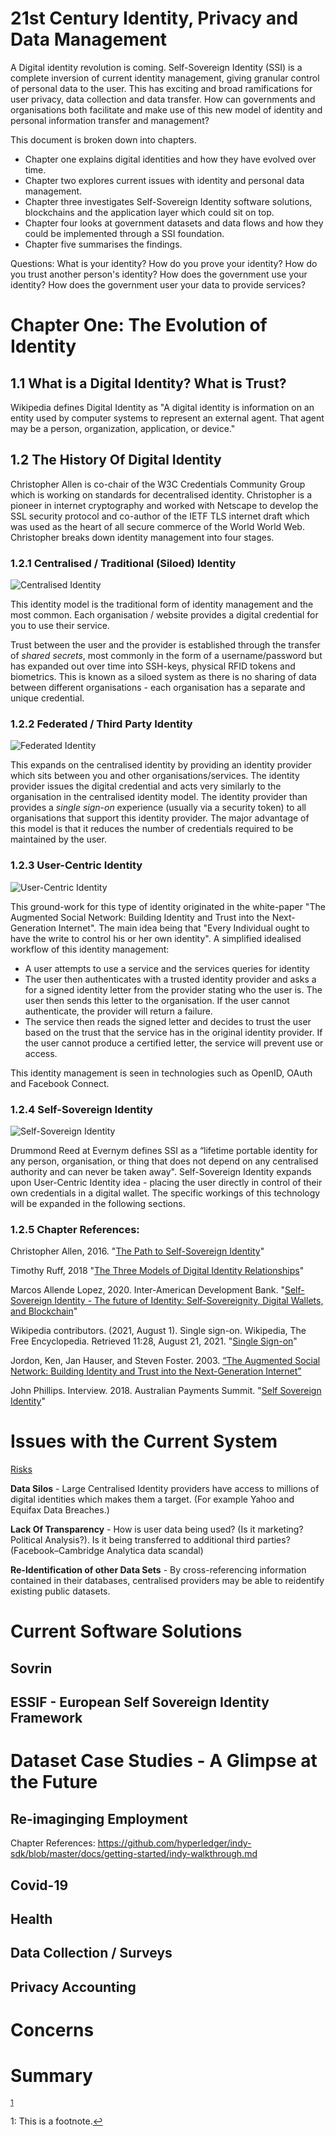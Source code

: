 # 21st Century Identity, Privacy and Data Management

A Digital identity revolution is coming. Self-Sovereign Identity (SSI) is a complete inversion of current identity management, giving granular control of personal data to the user. This has exciting and broad ramifications for user privacy, data collection and data transfer. How can governments and organisations  both facilitate and make use of this new model of identity and personal information transfer and management?

This document is broken down into chapters.
- Chapter one explains digital identities and how they have evolved over time.
- Chapter two explores current issues with identity and personal data management. 
- Chapter three investigates Self-Sovereign Identity software solutions, blockchains and the application layer which could sit on top. 
- Chapter four looks at government datasets and data flows and how they could be implemented through a SSI foundation.
- Chapter five summarises the findings.


Questions: What is your identity? How do you prove your identity? How do you trust another person's identity? How does the government use your identity? How does the government user your data to provide services?

# Chapter One: The Evolution of Identity

## 1.1 What is a Digital Identity? What is Trust?

Wikipedia defines Digital Identity as "A digital identity is information on an entity used by computer systems to represent an external agent. That agent may be a person, organization, application, or device." 

## 1.2 The History Of Digital Identity

Christopher Allen is co-chair of the W3C Credentials Community Group which is working on standards for decentralised identity. Christopher is a pioneer in internet cryptography and worked with Netscape to develop the SSL security protocol and co-author of the IETF TLS internet draft which was used as the heart of all secure commerce of the World World Web. Christopher breaks down identity management into four stages.

### 1.2.1 Centralised / Traditional (Siloed) Identity

![Centralised Identity](Images/CentralisedIdentity.svg)

This identity model is the traditional form of identity management and the most common. Each organisation / website provides a digital credential for you to use their service.

Trust between the user and the provider is established through the transfer of *shared secrets*, most commonly in the form of a username/password but has expanded out over time into SSH-keys, physical RFID tokens and biometrics. This is known as a siloed system as there is no sharing of data between different organisations - each organisation has a separate and unique credential. 


### 1.2.2 Federated / Third Party Identity

![Federated Identity](Images/FederatedIdentity.svg)

This expands on the centralised identity by providing an identity provider which sits between you and other organisations/services. The identity provider issues the digital credential and acts very similarly to the organisation in the centralised identity model. The identity provider than provides a *single sign-on* experience (usually via a security token) to all organisations that support this identity provider. The major advantage of this model is that it reduces the number of credentials required to be maintained by the user. 

### 1.2.3 User-Centric Identity

![User-Centric Identity](Images/UserCentricIdentity.svg)

This ground-work for this type of identity originated in the white-paper "The Augmented Social Network: Building Identity and Trust into the Next-Generation Internet". The main idea being that "Every Individual ought to have the write to control his or her own identity". A simplified idealised workflow of this identity management:
- A user attempts to use a service and the services queries for identity
- The user then authenticates with a trusted identity provider and asks a for a signed identity letter from the provider stating who the user is. The user then sends this letter to the organisation. If the user cannot authenticate, the provider will return a failure. 
- The service then reads the signed letter and decides to trust the user based on the trust that the service has in the original identity provider. If the user cannot produce a certified letter, the service will prevent use or access. 

This identity management is seen in technologies such as OpenID, OAuth and Facebook Connect. 

### 1.2.4 Self-Sovereign Identity 

![Self-Sovereign Identity](Images/SelfSovereignIdentity.svg)

Drummond Reed at Evernym defines SSI as a “lifetime portable identity for any person, organisation, or thing that does not depend on any centralised authority and can never be taken away". Self-Sovereign Identity expands upon User-Centric Identity idea - placing the user directly in control of their own credentials in a digital wallet. The specific workings of this technology will be expanded in the following sections. 

### 1.2.5 Chapter References: 


Christopher Allen, 2016. "[The Path to Self-Sovereign Identity](http://www.lifewithalacrity.com/2016/04/the-path-to-self-soverereign-identity.html)"

Timothy Ruff, 2018 "[The Three Models of Digital Identity Relationships](https://medium.com/evernym/the-three-models-of-digital-identity-relationships-ca0727cb5186)"

Marcos Allende Lopez, 2020. Inter-American Development Bank. "[Self-Sovereign Identity - The future of Identity: Self-Sovereignity, Digital Wallets, and Blockchain](https://publications.iadb.org/publications/english/document/Self-Sovereign-Identity-The-Future-of-Identity-Self-Sovereignity-Digital-Wallets-and-Blockchain.pdf)"

Wikipedia contributors. (2021, August 1). Single sign-on. Wikipedia, The Free Encyclopedia. Retrieved 11:28, August 21, 2021. "[Single Sign-on](https://en.wikipedia.org/w/index.php?title=Single_sign-on&oldid=1036527960)"

Jordon, Ken, Jan Hauser, and Steven Foster. 2003. [“The Augmented Social Network: Building Identity and Trust into the Next-Generation Internet”](http://asn.planetwork.net/asn-archive/AugmentedSocialNetwork.pdf)

John Phillips. Interview. 2018. Australian Payments Summit. "[Self Sovereign Identity](https://www.auspaynet.com.au/insights/Blog/Self-Sovereign-Identity)"

# Issues with the Current System

<ins>Risks</ins>

**Data Silos** - Large Centralised Identity providers have access to millions of digital identities which makes them a target. (For example Yahoo and Equifax Data Breaches.)

**Lack Of Transparency** - How is user data being used? (Is it marketing? Political Analysis?).  Is it being transferred to additional third parties?  (Facebook–Cambridge Analytica data scandal)

**Re-Identification of other Data Sets** - By cross-referencing information contained in their databases, centralised providers may be able to reidentify existing public datasets. 



# Current Software Solutions

## Sovrin

## ESSIF - European Self Sovereign Identity Framework


# Dataset Case Studies - A Glimpse at the Future

## Re-imaginging Employment






Chapter References:
https://github.com/hyperledger/indy-sdk/blob/master/docs/getting-started/indy-walkthrough.md

## Covid-19

## Health

## Data Collection / Surveys

## Privacy Accounting

# Concerns

# Summary

<sup id="a1">[1](#identrev)</sup>

<a id="identrev">1</a>: This is a footnote.[↩](#a1)